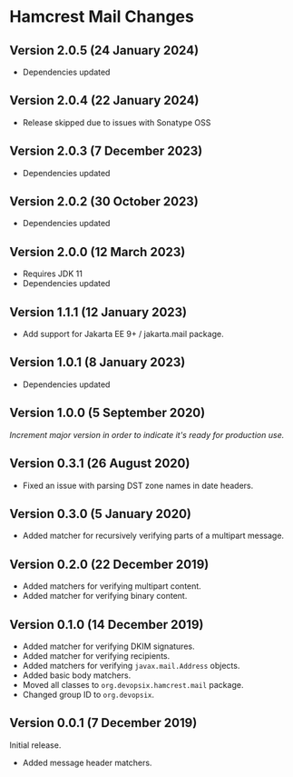 # Hamcrest Mail Changes

## Version 2.0.5 (24 January 2024)

* Dependencies updated

## Version 2.0.4 (22 January 2024)

* Release skipped due to issues with Sonatype OSS

## Version 2.0.3 (7 December 2023)

* Dependencies updated

## Version 2.0.2 (30 October 2023)

* Dependencies updated

## Version 2.0.0 (12 March 2023)

* Requires JDK 11
* Dependencies updated

## Version 1.1.1 (12 January 2023)

* Add support for Jakarta EE 9+ / jakarta.mail package.

## Version 1.0.1 (8 January 2023)

* Dependencies updated

## Version 1.0.0 (5 September 2020)

*Increment major version in order to indicate it's ready for production use.*

## Version 0.3.1 (26 August 2020)

* Fixed an issue with parsing DST zone names in date headers.

## Version 0.3.0 (5 January 2020)

* Added matcher for recursively verifying parts of a multipart message.

## Version 0.2.0 (22 December 2019)

* Added matchers for verifying multipart content.
* Added matcher for verifying binary content.

## Version 0.1.0 (14 December 2019)

* Added matcher for verifying DKIM signatures.
* Added matcher for verifying recipients.
* Added matchers for verifying `javax.mail.Address` objects.
* Added basic body matchers.
* Moved all classes to `org.devopsix.hamcrest.mail` package.
* Changed group ID to `org.devopsix`.

## Version 0.0.1 (7 December 2019)

Initial release.

* Added message header matchers.

